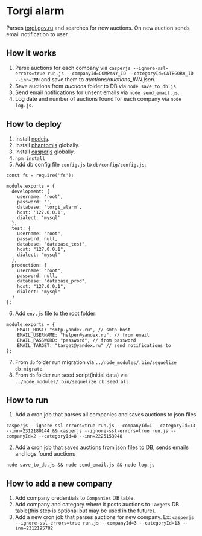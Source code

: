 # Torgi alarm

Parses [torgi.gov.ru](https://torgi.gov.ru) and searches for new auctions. On new auction sends email notification to user.

## How it works
1. Parse auctions for each company via `casperjs --ignore-ssl-errors=true run.js --companyId=COMPANY_ID --categoryId=CATEGORY_ID --inn=INN` and save them to *auctions/auctions_INN.json*.
2. Save auctions from *auctions* folder to DB via `node save_to_db.js`.
3. Send email notifications for unsent emails via `node send_email.js`.
4. Log date and number of auctions found for each company via `node log.js`.

## How to deploy
1. Install [nodejs](https://nodejs.org).
2. Install [phantomjs](https://github.com/ariya/phantomjs) globally.
3. Install [casperjs](http://casperjs.org/) globally.
4. `npm install`
5. Add db config file `config.js` to `db/config/config.js`:
```
const fs = require('fs');

module.exports = {
  development: {
    username: 'root',
    password: '',
    database: 'torgi_alarm',
    host: '127.0.0.1',
    dialect: 'mysql'
  },
  test: {
    username: "root",
    password: null,
    database: "database_test",
    host: "127.0.0.1",
    dialect: "mysql"
  },
  production: {
    username: "root",
    password: null,
    database: "database_prod",
    host: "127.0.0.1",
    dialect: "mysql"
  }
};
```
6. Add `env.js` file to the root folder:
```
module.exports = {
	EMAIL_HOST: "smtp.yandex.ru", // smtp host
	EMAIL_USERNAME: "helper@yandex.ru", // from email
	EMAIL_PASSWORD: "password", // from password
	EMAIL_TARGET: "target@yandex.ru" // send notifications to
};
```
7. From `db` folder run migration via `../node_modules/.bin/sequelize db:migrate`.
8. From `db` folder run seed script(initial data) via `../node_modules/.bin/sequelize db:seed:all`.

## How to run
1. Add a cron job that parses all companies and saves auctions to json files
```
casperjs --ignore-ssl-errors=true run.js --companyId=1 --categoryId=13 --inn=2312180144 && casperjs --ignore-ssl-errors=true run.js --companyId=2 --categoryId=8 --inn=2225153948
```
2. Add a cron job that saves auctions from json files to DB, sends emails and logs found auctions
```
node save_to_db.js && node send_email.js && node log.js
```

## How to add a new company
1. Add company credentials to `Companies` DB table.
2. Add company and category where it posts auctions to `Targets` DB table(this step is optional but may be used in the future).
3. Add a new cron job that parses auctions for new company. Ex: `casperjs --ignore-ssl-errors=true run.js --companyId=3 --categoryId=13 --inn=2312195782`
